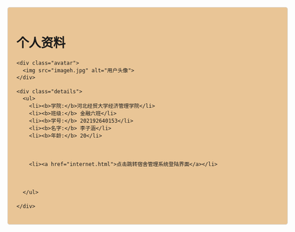 
<html lang="en">
<head>
  <meta charset="UTF-8">
  <meta name="viewport" content="width=device-width, initial-scale=1.0">
  <title>用户信息</title>
 
</head>
 <style>
body {
  background: url('zh1.jpg') no-repeat center center fixed;
  background-size: cover;
}
.user-info {
  width: 600px;
  margin: 0 auto;
  padding: 20px;
  border-radius: 5px; 
  background: rgba(229, 184, 125, 0.8);
  border: 1px solid #ddd;
}

.header {
  text-align: center;
}

.avatar {
  text-align: center; 
}

.avatar img {
  width: 150px;
  border-radius: 50%;
}

.details {
  margin-top: 20px;
}

.details ul {
  list-style: none;
}

.details ul li {
  margin-bottom: 10px;
}
 </style>
<body>
  <div class="user-info">
    <div class="header">
      <h1>个人资料</h1>
    </div>
    
    <div class="avatar">
      <img src="imageh.jpg" alt="用户头像">
    </div>
    
    <div class="details">
      <ul>
        <li><b>学院:</b>河北经贸大学经济管理学院</li>
        <li><b>班级:</b> 金融六班</li>
        <li><b>学号:</b> 202192640153</li>
        <li><b>名字:</b> 李子涵</li>
        <li><b>年龄:</b> 20</li>  
        
        
        
        <li><a href="internet.html">点击跳转宿舍管理系统登陆界面</a></li>
        
     
  
      </ul>
         
    </div>
  </div>
  
  
</body>
</html>

